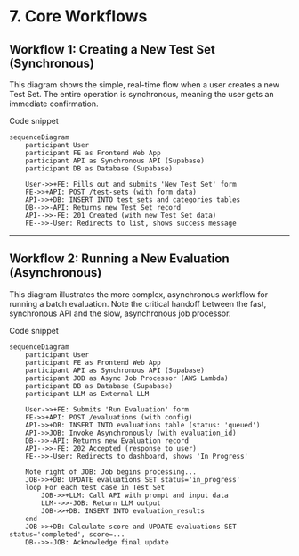 # 7. Core Workflows

## Workflow 1: Creating a New Test Set (Synchronous)

This diagram shows the simple, real-time flow when a user creates a new Test Set. The entire operation is synchronous, meaning the user gets an immediate confirmation.

Code snippet

```
sequenceDiagram
    participant User
    participant FE as Frontend Web App
    participant API as Synchronous API (Supabase)
    participant DB as Database (Supabase)

    User->>+FE: Fills out and submits 'New Test Set' form
    FE->>+API: POST /test-sets (with form data)
    API->>+DB: INSERT INTO test_sets and categories tables
    DB-->>-API: Returns new Test Set record
    API-->>-FE: 201 Created (with new Test Set data)
    FE-->>-User: Redirects to list, shows success message
```

---

## Workflow 2: Running a New Evaluation (Asynchronous)

This diagram illustrates the more complex, asynchronous workflow for running a batch evaluation. Note the critical handoff between the fast, synchronous API and the slow, asynchronous job processor.

Code snippet

```
sequenceDiagram
    participant User
    participant FE as Frontend Web App
    participant API as Synchronous API (Supabase)
    participant JOB as Async Job Processor (AWS Lambda)
    participant DB as Database (Supabase)
    participant LLM as External LLM

    User->>+FE: Submits 'Run Evaluation' form
    FE->>+API: POST /evaluations (with config)
    API->>+DB: INSERT INTO evaluations table (status: 'queued')
    API->>JOB: Invoke Asynchronously (with evaluation_id)
    DB-->>-API: Returns new Evaluation record
    API-->>-FE: 202 Accepted (response to user)
    FE-->>-User: Redirects to dashboard, shows 'In Progress'

    Note right of JOB: Job begins processing...
    JOB->>+DB: UPDATE evaluations SET status='in_progress'
    loop For each test case in Test Set
        JOB->>+LLM: Call API with prompt and input data
        LLM-->>-JOB: Return LLM output
        JOB->>+DB: INSERT INTO evaluation_results
    end
    JOB->>+DB: Calculate score and UPDATE evaluations SET status='completed', score=...
    DB-->>-JOB: Acknowledge final update
```